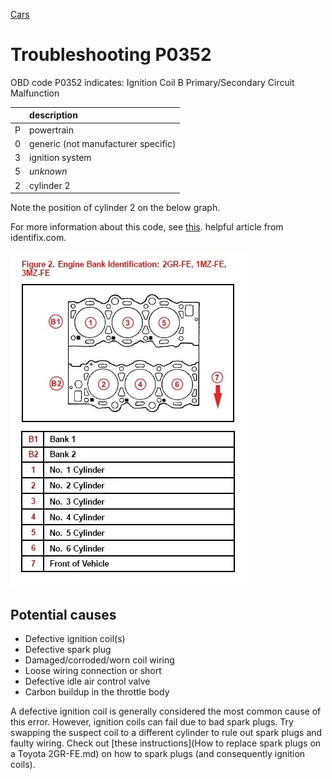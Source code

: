 [Cars](Cars.md)

# Troubleshooting P0352

OBD code P0352 indicates: Ignition Coil B Primary/Secondary Circuit Malfunction

|     | description                         |
| :-- | :--                                 |
| P   | powertrain                          |
| 0   | generic (not manufacturer specific) |
| 3   | ignition system                     |
| 5   | *unknown*                           |
| 2   | cylinder 2                          |

Note the position of cylinder 2 on the below graph.

For more information about this code, see [this](https://www.identifix.com/blogs/code-p0352-the-diagnostic-and-repair-guide). helpful article from identifix.com.

![Cylinder order](attachments/2gr-fe-cylinders.jpeg)

## Potential causes

- Defective ignition coil(s)
- Defective spark plug
- Damaged/corroded/worn coil wiring 
- Loose wiring connection or short
- Defective idle air control valve 
- Carbon buildup in the throttle body

A defective ignition coil is generally considered the most common cause of this error. However, ignition coils can fail due to bad spark plugs. Try swapping the suspect coil to a different cylinder to rule out spark plugs and faulty wiring. Check out [these instructions](How to replace spark plugs on a Toyota 2GR-FE.md) on how to spark plugs (and consequently ignition coils).
